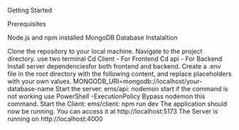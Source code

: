 Getting Started

Prerequisites

Node.js and npm installed
MongoDB Database
Instalaltion

Clone the repository to your local machine.
Navigate to the project directory. use two terminal
Cd Client - For Frontend
Cd api - For Backend
Install server dependenciesfor both frontend and backend.
Create a .env file in the root directory with the following content, and replace placeholders with your own values.
MONGODB_URI=mongodb://localhost/your-database-name
Start the server.
ems/api: nodemon start
if the command is not working use PowerShell -ExecutionPolicy Bypass nodemon this command.
Start the Client:
ems/client: npm run dev
The application should now be running. You can access it at http://localhost:5173
The Server is running on http://localhost:4000

